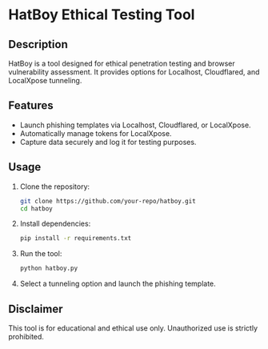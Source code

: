 # HatBoy Ethical Testing Tool

## Description
HatBoy is a tool designed for ethical penetration testing and browser vulnerability assessment. It provides options for Localhost, Cloudflared, and LocalXpose tunneling.

## Features
- Launch phishing templates via Localhost, Cloudflared, or LocalXpose.
- Automatically manage tokens for LocalXpose.
- Capture data securely and log it for testing purposes.

## Usage
1. Clone the repository:
   ```bash
   git clone https://github.com/your-repo/hatboy.git
   cd hatboy
   ```
2. Install dependencies:
   ```bash
   pip install -r requirements.txt
   ```
3. Run the tool:
   ```bash
   python hatboy.py
   ```
4. Select a tunneling option and launch the phishing template.

## Disclaimer
This tool is for educational and ethical use only. Unauthorized use is strictly prohibited.
